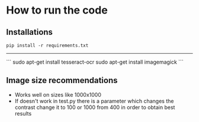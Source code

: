 # How to run the code

## Installations

```
pip install -r requirements.txt
```

<hr/>
```
sudo apt-get install tesseract-ocr
sudo apt-get install imagemagick
```

## Image size recommendations

- Works well on sizes like 1000x1000
- If doesn't work in test.py there is a parameter which changes the contrast change it to 100 or 1000 from 400 in order to obtain best results
